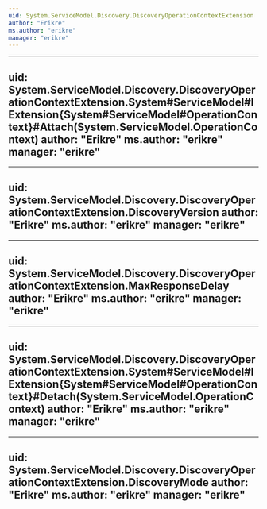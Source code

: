 ```yaml
---
uid: System.ServiceModel.Discovery.DiscoveryOperationContextExtension
author: "Erikre"
ms.author: "erikre"
manager: "erikre"
---
```


---
uid: System.ServiceModel.Discovery.DiscoveryOperationContextExtension.System#ServiceModel#IExtension{System#ServiceModel#OperationContext}#Attach(System.ServiceModel.OperationContext)
author: "Erikre"
ms.author: "erikre"
manager: "erikre"
---

---
uid: System.ServiceModel.Discovery.DiscoveryOperationContextExtension.DiscoveryVersion
author: "Erikre"
ms.author: "erikre"
manager: "erikre"
---

---
uid: System.ServiceModel.Discovery.DiscoveryOperationContextExtension.MaxResponseDelay
author: "Erikre"
ms.author: "erikre"
manager: "erikre"
---

---
uid: System.ServiceModel.Discovery.DiscoveryOperationContextExtension.System#ServiceModel#IExtension{System#ServiceModel#OperationContext}#Detach(System.ServiceModel.OperationContext)
author: "Erikre"
ms.author: "erikre"
manager: "erikre"
---

---
uid: System.ServiceModel.Discovery.DiscoveryOperationContextExtension.DiscoveryMode
author: "Erikre"
ms.author: "erikre"
manager: "erikre"
---

